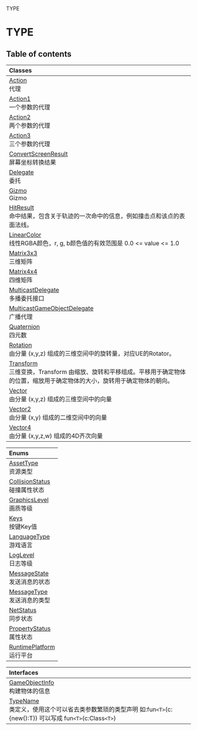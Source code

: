 TYPE

# TYPE <Badge type="tip" text="Groups" /> <Score text="TYPE" />

## Table of contents
| Classes |
| :-----|
| [Action](../classes/mw.Action.md) <br> 代理 |
| [Action1](../classes/mw.Action1.md) <br> 一个参数的代理 |
| [Action2](../classes/mw.Action2.md) <br> 两个参数的代理 |
| [Action3](../classes/mw.Action3.md) <br> 三个参数的代理 |
| [ConvertScreenResult](../classes/mw.ConvertScreenResult.md) <br> 屏幕坐标转换结果 |
| [Delegate](../classes/mw.Delegate.md) <br> 委托 |
| [Gizmo](../classes/mw.Gizmo.md) <br> Gizmo |
| [HitResult](../classes/mw.HitResult.md) <br> 命中结果，包含关于轨迹的一次命中的信息，例如撞击点和该点的表面法线。 |
| [LinearColor](../classes/mw.LinearColor.md) <br> 线性RGBA颜色，r, g, b颜色值的有效范围是 0.0 <= value <= 1.0 |
| [Matrix3x3](../classes/mw.Matrix3x3.md) <br> 三维矩阵 |
| [Matrix4x4](../classes/mw.Matrix4x4.md) <br> 四维矩阵 |
| [MulticastDelegate](../classes/mw.MulticastDelegate.md) <br> 多播委托接口 |
| [MulticastGameObjectDelegate](../classes/mw.MulticastGameObjectDelegate.md) <br> 广播代理 |
| [Quaternion](../classes/mw.Quaternion.md) <br> 四元数 |
| [Rotation](../classes/mw.Rotation.md) <br> 由分量 (x,y,z) 组成的三维空间中的旋转量，对应UE的Rotator。 |
| [Transform](../classes/mw.Transform.md) <br> 三维变换，Transform 由缩放、旋转和平移组成。平移用于确定物体的位置，缩放用于确定物体的大小，旋转用于确定物体的朝向。 |
| [Vector](../classes/mw.Vector.md) <br> 由分量 (x,y,z) 组成的三维空间中的向量 |
| [Vector2](../classes/mw.Vector2.md) <br> 由分量 (x,y) 组成的二维空间中的向量 |
| [Vector4](../classes/mw.Vector4.md) <br> 由分量 (x,y,z,w) 组成的4D齐次向量 |


| Enums |
| :-----|
| [AssetType](../enums/mw.AssetType.md) <br> 资源类型 |
| [CollisionStatus](../enums/mw.CollisionStatus.md) <br> 碰撞属性状态 |
| [GraphicsLevel](../enums/mw.GraphicsLevel.md) <br> 画质等级 |
| [Keys](../enums/mw.Keys.md) <br> 按键Key值 |
| [LanguageType](../enums/mw.LanguageType.md) <br> 游戏语言 |
| [LogLevel](../enums/mw.LogLevel.md) <br> 日志等级 |
| [MessageState](../enums/mw.MessageState.md) <br> 发送消息的状态 |
| [MessageType](../enums/mw.MessageType.md) <br> 发送消息的类型 |
| [NetStatus](../enums/mw.NetStatus.md) <br> 同步状态 |
| [PropertyStatus](../enums/mw.PropertyStatus.md) <br> 属性状态 |
| [RuntimePlatform](../enums/mw.RuntimePlatform.md) <br> 运行平台 |


| Interfaces |
| :-----|
| [GameObjectInfo](../interfaces/mw.GameObjectInfo.md) <br> 构建物体的信息 |
| [TypeName](../interfaces/mw.TypeName.md) <br> 类定义，使用这个可以省去类参数繁琐的类型声明    如:fun`<T>`(c:{new():T}) 可以写成 fun`<T>`(c:Class`<T>`) |

